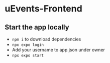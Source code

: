 # uEvents-Frontend

## Start the app locally

- `npm i` to download dependencies
- `npx expo login`
- Add your username to app.json under owner
- `npx expo start`
